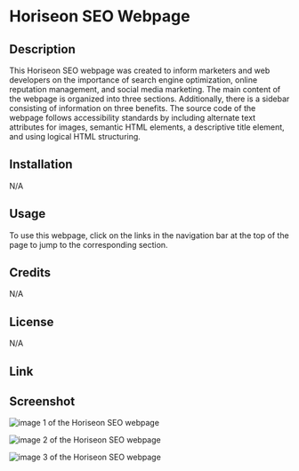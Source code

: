 # Horiseon SEO Webpage

## Description

This Horiseon SEO webpage was created to inform marketers and web developers on the importance of search engine optimization, online reputation management, and social media marketing. The main content of the webpage is organized into three sections. Additionally, there is a sidebar consisting of information on three benefits. The source code of the webpage follows accessibility standards by including alternate text attributes for images, semantic HTML elements, a descriptive title element, and using logical HTML structuring.

## Installation

N/A

## Usage
To use this webpage, click on the links in the navigation bar at the top of the page to jump to the corresponding section.

## Credits

N/A

## License

N/A

## Link


## Screenshot
![image 1 of the Horiseon SEO webpage](assets/images/Horiseon-SEO1.png)

![image 2 of the Horiseon SEO webpage](assets/images/Horiseon-SEO2.png)

![image 3 of the Horiseon SEO webpage](assets/images/Horiseon-SEO3.png)
